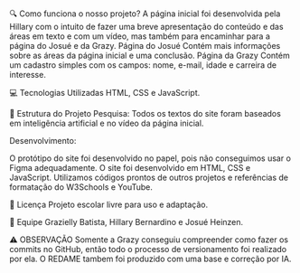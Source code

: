 🔍 Como funciona o nosso projeto?
A página inicial foi desenvolvida pela Hillary com o intuito de fazer uma breve apresentação do conteúdo 
e das áreas em texto e com um vídeo, mas também para encaminhar para a página do Josué e da Grazy. Página do Josué Contém mais 
informações sobre as áreas da página inicial e uma conclusão. Página da Grazy Contém um cadastro simples com os campos: nome, 
e-mail, idade e carreira de interesse.

💻 Tecnologias Utilizadas
HTML, CSS e JavaScript.

📂 Estrutura do Projeto
Pesquisa: Todos os textos do site foram baseados em inteligência artificial e no vídeo da página inicial.

Desenvolvimento:

O protótipo do site foi desenvolvido no papel, pois não conseguimos usar o Figma adequadamente.
O site foi desenvolvido em HTML, CSS e JavaScript.
Utilizamos códigos prontos de outros projetos e referências de formatação do W3Schools e YouTube.

📜 Licença
Projeto escolar livre para uso e adaptação.

👥 Equipe
Grazielly Batista, Hillary Bernardino e Josué Heinzen.

⚠️ OBSERVAÇÃO
Somente a Grazy conseguiu compreender como fazer os commits no GitHub, então todo o processo de versionamento foi realizado por ela.
O REDAME tambem foi produzido com uma base e correção por IA.

